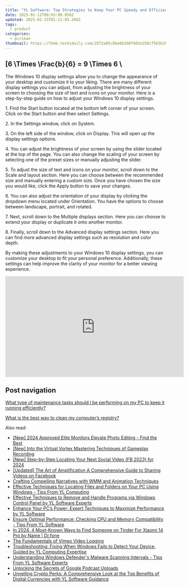 ```yaml
---
title: "YL Software: Top Strategies to Keep Your PC Speedy and Efficient Long-Term"
date: 2025-01-12T08:03:00.056Z
updated: 2025-01-15T01:11:03.266Z
tags:
  - product
categories:
  - pcclean
thumbnail: https://thmb.techidaily.com/25f2a05c8be60260f4d2e250cf565b20fcb8e042ff2a6a838a8d8235c347643c.jpg
---
```


## \[6 \Times \Frac{b}{6} = 9 \Times 6 \

The Windows 10 display settings allow you to change the appearance of your desktop and customize it to your liking. There are many different display settings you can adjust, from adjusting the brightness of your screen to choosing the size of text and icons on your monitor. Here is a step-by-step guide on how to adjust your Windows 10 display settings. 

1\. Find the Start button located at the bottom left corner of your screen. Click on the Start button and then select Settings.

2\. In the Settings window, click on System.

3\. On the left side of the window, click on Display. This will open up the display settings options. 

4\. You can adjust the brightness of your screen by using the slider located at the top of the page. You can also change the scaling of your screen by selecting one of the preset sizes or manually adjusting the slider.

5\. To adjust the size of text and icons on your monitor, scroll down to the Scale and layout section. Here you can choose between the recommended size and manually entering a custom size. Once you have chosen the size you would like, click the Apply button to save your changes.

6\. You can also adjust the orientation of your display by clicking the dropdown menu located under Orientation. You have the options to choose between landscape, portrait, and rotated.

7\. Next, scroll down to the Multiple displays section. Here you can choose to extend your display or duplicate it onto another monitor.

8\. Finally, scroll down to the Advanced display settings section. Here you can find more advanced display settings such as resolution and color depth. 

By making these adjustments to your Windows 10 display settings, you can customize your desktop to fit your personal preference. Additionally, these settings can help improve the clarity of your monitor for a better viewing experience.

<!-- affiliate ads begin -->
<iframe width="560" height="315" src="https://www.youtube.com/embed/0Kr7Dpw0HuM?si=05wWDXdPgmC-oBBE" title="YouTube video player" frameborder="0" allow="accelerometer; autoplay; clipboard-write; encrypted-media; gyroscope; picture-in-picture; web-share" referrerpolicy="strict-origin-when-cross-origin" allowfullscreen></iframe>
<!-- affiliate ads end -->

## Post navigation

[What type of maintenance tasks should I be performing on my PC to keep it running efficiently?](https://tools.techidaily.com/pcclean/products/)

[What is the best way to clean my computer’s registry?](https://tools.techidaily.com/pcclean/products/)

<ins class="adsbygoogle"
     style="display:block"
     data-ad-format="autorelaxed"
     data-ad-client="ca-pub-7571918770474297"
     data-ad-slot="1223367746"></ins>

<ins class="adsbygoogle"
     style="display:block"
     data-ad-client="ca-pub-7571918770474297"
     data-ad-slot="8358498916"
     data-ad-format="auto"
     data-full-width-responsive="true"></ins>

<span class="atpl-alsoreadstyle">Also read:</span>
<div><ul>
<li><a href="https://fox-http.techidaily.com/new-2024-approved-elite-monitors-elevate-photo-editing-find-the-best/"><u>[New] 2024 Approved Elite Monitors Elevate Photo Editing - Find the Best</u></a></li>
<li><a href="https://digital-screen-recording.techidaily.com/new-into-the-virtual-vortex-mastering-techniques-of-gameplay-recording/"><u>[New] Into the Virtual Vortex Mastering Techniques of Gameplay Recording</u></a></li>
<li><a href="https://facebook-videos.techidaily.com/new-step-by-step-locating-your-next-social-video-fb-2023-for-2024/"><u>[New] Step-by-Step Locating Your Next Social Video (FB 2023) for 2024</u></a></li>
<li><a href="https://facebook-clips.techidaily.com/updated-the-art-of-amplification-a-comprehensive-guide-to-sharing-videos-on-facebook/"><u>[Updated] The Art of Amplification A Comprehensive Guide to Sharing Videos on Facebook</u></a></li>
<li><a href="https://extra-lessons.techidaily.com/crafting-compelling-narratives-with-wmm-and-animation-techniques/"><u>Crafting Compelling Narratives with WMM and Animation Techniques</u></a></li>
<li><a href="https://discover-awesome.techidaily.com/effective-techniques-for-locating-files-and-folders-on-your-pc-using-windows-tips-from-yl-computing/"><u>Effective Techniques for Locating Files and Folders on Your PC Using Windows - Tips From YL Computing</u></a></li>
<li><a href="https://discover-awesome.techidaily.com/effective-techniques-to-remove-and-handle-programs-via-windows-control-panel-by-yl-software-experts/"><u>Effective Techniques to Remove and Handle Programs via Windows Control Panel by YL Software Experts</u></a></li>
<li><a href="https://discover-awesome.techidaily.com/enhance-your-pcs-power-expert-techniques-to-maximize-performance-by-yl-software/"><u>Enhance Your PC’s Power: Expert Techniques to Maximize Performance by YL Software</u></a></li>
<li><a href="https://discover-awesome.techidaily.com/ensure-optimal-performance-checking-cpu-and-memory-compatibility-tips-from-yl-software/"><u>Ensure Optimal Performance: Checking CPU and Memory Compatibility - Tips From YL Software</u></a></li>
<li><a href="https://review-topics.techidaily.com/in-2024-4-most-known-ways-to-find-someone-on-tinder-for-xiaomi-14-pro-by-name-drfone-by-drfone-virtual-android/"><u>In 2024, 4 Most-Known Ways to Find Someone on Tinder For Xiaomi 14 Pro by Name | Dr.fone</u></a></li>
<li><a href="https://screen-activity-recording.techidaily.com/the-fundamentals-of-vimeo-video-logging/"><u>The Fundamentals of Vimeo Video Logging</u></a></li>
<li><a href="https://discover-awesome.techidaily.com/troubleshooting-fixing-when-windows-fails-to-detect-your-device-guided-by-yl-computing-expertise/"><u>Troubleshooting: Fixing When Windows Fails to Detect Your Device, Guided by YL Computing Expertise</u></a></li>
<li><a href="https://discover-awesome.techidaily.com/understanding-windows-defenders-malware-scanning-intervals-tips-from-yl-software-experts/"><u>Understanding Windows Defender's Malware Scanning Intervals - Tips From YL Software Experts</u></a></li>
<li><a href="https://extra-information.techidaily.com/unlocking-the-secrets-of-google-podcast-uploads/"><u>Unlocking the Secrets of Google Podcast Uploads</u></a></li>
<li><a href="https://discover-awesome.techidaily.com/unveiling-crypto-perks-a-comprehensive-look-at-the-top-benefits-of-digital-currencies-with-yl-software-guidance/"><u>Unveiling Crypto Perks: A Comprehensive Look at the Top Benefits of Digital Currencies with YL Software Guidance</u></a></li>
</ul></div>

